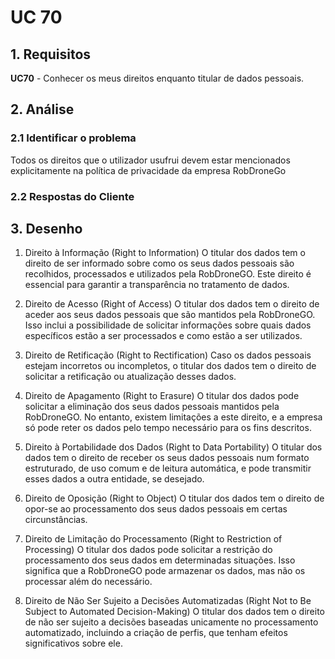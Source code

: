 # UC 70

## 1. Requisitos

**UC70** - Conhecer os meus direitos enquanto titular de dados pessoais.

## 2. Análise

### 2.1 Identificar o problema

Todos os direitos que o utilizador usufrui devem estar mencionados explicitamente na política de privacidade da empresa RobDroneGo

### 2.2 Respostas do Cliente

## 3. Desenho

 1. Direito à Informação (Right to Information)
O titular dos dados tem o direito de ser informado sobre como os seus dados pessoais são recolhidos, processados e utilizados pela RobDroneGO. Este direito é essencial para garantir a transparência no tratamento de dados.

2. Direito de Acesso (Right of Access)
O titular dos dados tem o direito de aceder aos seus dados pessoais que são mantidos pela RobDroneGO. Isso inclui a possibilidade de solicitar informações sobre quais dados específicos estão a ser processados e como estão a ser utilizados.

3. Direito de Retificação (Right to Rectification)
Caso os dados pessoais estejam incorretos ou incompletos, o titular dos dados tem o direito de solicitar a retificação ou atualização desses dados.

4. Direito de Apagamento (Right to Erasure)
O titular dos dados pode solicitar a eliminação dos seus dados pessoais mantidos pela RobDroneGO. No entanto, existem limitações a este direito, e a empresa só pode reter os dados pelo tempo necessário para os fins descritos.

5. Direito à Portabilidade dos Dados (Right to Data Portability)
O titular dos dados tem o direito de receber os seus dados pessoais num formato estruturado, de uso comum e de leitura automática, e pode transmitir esses dados a outra entidade, se desejado.

6. Direito de Oposição (Right to Object)
O titular dos dados tem o direito de opor-se ao processamento dos seus dados pessoais em certas circunstâncias.

7. Direito de Limitação do Processamento (Right to Restriction of Processing)
O titular dos dados pode solicitar a restrição do processamento dos seus dados em determinadas situações. Isso significa que a RobDroneGO pode armazenar os dados, mas não os processar além do necessário.

8. Direito de Não Ser Sujeito a Decisões Automatizadas (Right Not to Be Subject to Automated Decision-Making)
O titular dos dados tem o direito de não ser sujeito a decisões baseadas unicamente no processamento automatizado, incluindo a criação de perfis, que tenham efeitos significativos sobre ele.
